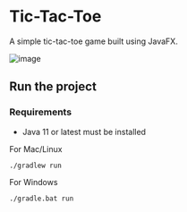 # Tic-Tac-Toe

A simple tic-tac-toe game built using JavaFX.

![image](https://user-images.githubusercontent.com/31593633/126861167-04016633-59ff-4002-aec5-786967302c49.png)

## Run the project

### Requirements
* Java 11 or latest must be installed


For Mac/Linux

```
./gradlew run
```

For Windows

```
./gradle.bat run
```
